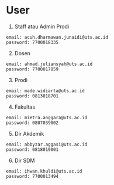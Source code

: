# User
1. Staff atau Admin Prodi 
```
email: acuh.dharmawan.junaidi@uts.ac.id
password: 7700018335
```
2. Dosen
```
email: ahmad.juliansyah@uts.ac.id
password: 7700017859
```
3. Prodi
```
email: made.widiarta@uts.ac.id
password: 0813018701
```
4. Fakultas
```
email: mietra.anggara@uts.ac.id
password: 0807039002
```
5. Dir Akdemik
```
email: abbyzar.aggasi@uts.ac.id
password: 0818019001
```
6. Dir SDM
```
email: ihwan.khuldi@uts.ac.id
password: 7700013494
```

